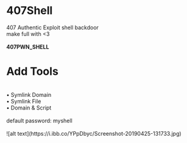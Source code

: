 # 407Shell
407 Authentic Exploit shell backdoor</br>
make full with <3</br>
</br>
<b>407PWN_SHELL</b>
</br>
# Add Tools
</br>
• Symlink Domain</br>
• Symlink File</br>
• Domain & Script</br>
</br>
default password: myshell</br>
</br>
![alt text](https://i.ibb.co/YPpDbyc/Screenshot-20190425-131733.jpg)
